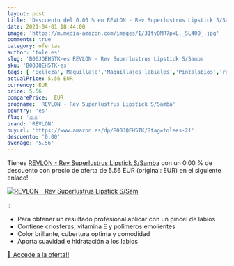 ```yaml
---
layout: post
title: 'Descuento del 0.00 % en REVLON - Rev Superlustrus Lipstick S/Sam'
date: 2021-04-01 18:44:00
image: 'https://m.media-amazon.com/images/I/31tyDMR7pxL._SL400_.jpg'
comments: true
category: ofertas
author: 'tole.es'
slug: 'B00JQEH5TK-es REVLON - Rev Superlustrus Lipstick S/Samba'
sku: 'B00JQEH5TK-es'
tags: [ 'Belleza','Maquillaje','Maquillajes labiales','Pintalabios','revlon', ]
actualPrice: 5.56 EUR
currency: EUR
price: 5.56
comparePrice:  EUR
prodname: 'REVLON - Rev Superlustrus Lipstick S/Samba'
country: 'es'
flag: '🇪🇸'
brand: 'REVLON'
buyurl: 'https://www.amazon.es/dp/B00JQEH5TK/?tag=tolees-21'
descuento: '0.00'
average: '5.56'
---
```


Tienes [REVLON - Rev Superlustrus Lipstick S/Samba](https://www.amazon.es/dp/B00JQEH5TK/?tag=tolees-21) con un 0.00 % de descuento con precio de oferta de 5.56 EUR (original:  EUR) en el siguiente enlace!

[![REVLON - Rev Superlustrus Lipstick S/Sam](https://m.media-amazon.com/images/I/31tyDMR7pxL._SL400_.jpg)](https://www.amazon.es/dp/B00JQEH5TK/?tag=tolees-21)

ℹ️:

- Para obtener un resultado profesional aplicar con un pincel de labios
- Contiene criosferas, vitamina E y polímeros emolientes
- Color brillante, cubertura optima y comodidad
- Aporta suavidad e hidratación a los labios

[🛒 Accede a la oferta!!](https://www.amazon.es/dp/B00JQEH5TK/?tag=tolees-21)
